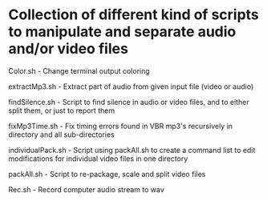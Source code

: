 # Collection of different kind of scripts to manipulate and separate audio and/or video files

Color.sh            - Change terminal output coloring

extractMp3.sh       - Extract part of audio from given input file (video or audio)

findSilence.sh      - Script to find silence in audio or video files, and to either split them, or just to report them

fixMp3Time.sh       - Fix timing errors found in VBR mp3's recursively in directory and all sub-directories

individualPack.sh   - Script using packAll.sh to create a command list to edit modifications for individual video files in one directory

packAll.sh          - Script to re-package, scale and split video files

Rec.sh              - Record computer audio stream to wav

